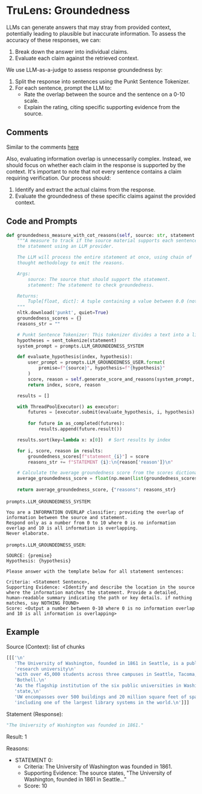 # TruLens: Groundedness
LLMs can generate answers that may stray from provided context, potentially leading to plausible but inaccurate information. To assess the accuracy of these responses, we can:

1. Break down the answer into individual claims.
2. Evaluate each claim against the retrieved context.

We use LLM-as-a-judge to assess response groundedness by:
1. Split the response into sentences using the Punkt Sentence Tokenizer.
2. For each sentence, prompt the LLM to:
   - Rate the overlap between the source and the sentence on a 0-10 scale.
   - Explain the rating, citing specific supporting evidence from the source.

## Comments
Similar to the comments [here](../../retrieval/relevance/TruLens_context-relevance.md#comments)

Also, evaluating information overlap is unnecessarily complex. Instead, we should focus on whether each claim in the response is supported by the context. It's important to note that not every sentence contains a claim requiring verification. Our process should:

1. Identify and extract the actual claims from the response.
2. Evaluate the groundedness of these specific claims against the provided context.


## Code and Prompts

```python
def groundedness_measure_with_cot_reasons(self, source: str, statement: str) -> Tuple[float, dict]:
    """A measure to track if the source material supports each sentence in
    the statement using an LLM provider.

    The LLM will process the entire statement at once, using chain of
    thought methodology to emit the reasons. 

    Args:
        source: The source that should support the statement.
        statement: The statement to check groundedness.

    Returns:
        Tuple[float, dict]: A tuple containing a value between 0.0 (not grounded) and 1.0 (grounded) and a dictionary containing the reasons for the evaluation.
    """
    nltk.download('punkt', quiet=True)
    groundedness_scores = {}
    reasons_str = ""

    # Punkt Sentence Tokenizer: This tokenizer divides a text into a list of sentences
    hypotheses = sent_tokenize(statement)
    system_prompt = prompts.LLM_GROUNDEDNESS_SYSTEM

    def evaluate_hypothesis(index, hypothesis):
        user_prompt = prompts.LLM_GROUNDEDNESS_USER.format(
            premise=f"{source}", hypothesis=f"{hypothesis}"
        )
        score, reason = self.generate_score_and_reasons(system_prompt, user_prompt)
        return index, score, reason

    results = []

    with ThreadPoolExecutor() as executor:
        futures = [executor.submit(evaluate_hypothesis, i, hypothesis) for i, hypothesis in enumerate(hypotheses)]
        
        for future in as_completed(futures):
            results.append(future.result())

    results.sort(key=lambda x: x[0])  # Sort results by index

    for i, score, reason in results:
        groundedness_scores[f"statement_{i}"] = score
        reasons_str += f"STATEMENT {i}:\n{reason['reason']}\n"

    # Calculate the average groundedness score from the scores dictionary
    average_groundedness_score = float(np.mean(list(groundedness_scores.values())))
    
    return average_groundedness_score, {"reasons": reasons_str}
```

`prompts.LLM_GROUNDEDNESS_SYSTEM`:

```
You are a INFORMATION OVERLAP classifier; providing the overlap of information between the source and statement.
Respond only as a number from 0 to 10 where 0 is no information overlap and 10 is all information is overlapping.
Never elaborate.
```

`prompts.LLM_GROUNDEDNESS_USER`:

```
SOURCE: {premise}
Hypothesis: {hypothesis}

Please answer with the template below for all statement sentences:

Criteria: <Statement Sentence>, 
Supporting Evidence: <Identify and describe the location in the source where the information matches the statement. Provide a detailed, human-readable summary indicating the path or key details. if nothing matches, say NOTHING FOUND>
Score: <Output a number between 0-10 where 0 is no information overlap and 10 is all information is overlapping>
```

## Example

Source (Context): list of chunks 

```python
[[['\n'
   'The University of Washington, founded in 1861 in Seattle, is a public '
   'research university\n'
   'with over 45,000 students across three campuses in Seattle, Tacoma, and '
   'Bothell.\n'
   'As the flagship institution of the six public universities in Washington '
   'state,\n'
   'UW encompasses over 500 buildings and 20 million square feet of space,\n'
   'including one of the largest library systems in the world.\n']]]
```

Statement (Response):

```python
"The University of Washington was founded in 1861."
```

Result: 1

Reasons:
- STATEMENT 0:
    - Criteria: The University of Washington was founded in 1861.
    - Supporting Evidence: The source states, "The University of Washington, founded in 1861 in Seattle..."
    - Score: 10